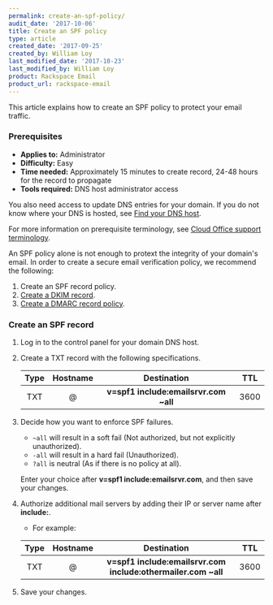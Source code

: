 ```yaml
---
permalink: create-an-spf-policy/
audit_date: '2017-10-06'
title: Create an SPF policy
type: article
created_date: '2017-09-25'
created_by: William Loy
last_modified_date: '2017-10-23'
last_modified_by: William Loy
product: Rackspace Email
product_url: rackspace-email
---
```


This article explains how to create an SPF policy to protect your email traffic.

### Prerequisites

- **Applies to:** Administrator
- **Difficulty:** Easy
- **Time needed:** Approximately 15 minutes to create record, 24-48 hours for the record to propagate
- **Tools required:**  DNS host administrator access

You also need access to update DNS entries for your domain. If you do not know where your DNS is hosted, see [Find your DNS host](/how-to/find-dns-host).

For more information on prerequisite terminology, see [Cloud Office support terminology](/how-to/cloud-office-support-terminology).

An SPF policy alone is not enough to protext the integrity of your domain's email. In order to create a secure email verification policy, we recommend the following: 

1. Create an SPF record policy. 
2. [Create a DKIM record](/how-to/enable-dkim-in-the-cloud-office-control-panel).
3. [Create a DMARC record policy](/how-to/create-a-dmarc-policy).

### Create an SPF record

1. Log in to the control panel for your domain DNS host.

2. Create a TXT record with the following specifications.

    | Type | Hostname | Destination | TTL |
    | :---: | :---: | :---: | :---: |
    | TXT | @ | **v=spf1 include:emailsrvr.com ~all** | 3600 |

3. Decide how you want to enforce SPF failures.

    - `~all` will result in a soft fail (Not authorized, but not explicitly unauthorized).
    - `-all` will result in a hard fail (Unauthorized).
    - `?all` is neutral (As if there is no policy at all).
    
   Enter your choice after **v=spf1 include:emailsrvr.com**, and then save your changes.

4. Authorize additional mail servers by adding their IP or server name after **include:**.

    - For example:

    | Type | Hostname | Destination | TTL |
    | :---: | :---: | :---: | :---: |
    | TXT| @ | **v=spf1 include:emailsrvr.com include:othermailer.com ~all** | 3600 |

3. Save your changes.
